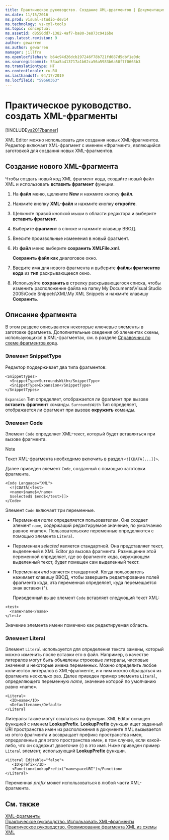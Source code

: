 ```yaml
---
title: Практическое руководство. Создание XML-фрагментов | Документация Майкрософт
ms.date: 11/15/2016
ms.prod: visual-studio-dev14
ms.technology: vs-xml-tools
ms.topic: conceptual
ms.assetid: d8556dd7-1382-4af7-ba80-3e873c9416be
caps.latest.revision: 9
author: gewarren
ms.author: gewarren
manager: jillfra
ms.openlocfilehash: b64c94d26dcb197246f78b721fd087d5dbf1e0dc
ms.sourcegitcommit: 53aa5a413717a1b62ca56a5983b6a50f7f0663b3
ms.translationtype: HT
ms.contentlocale: ru-RU
ms.lasthandoff: 04/17/2019
ms.locfileid: "59660363"
---
```

# <a name="how-to-create-xml-snippets"></a>Практическое руководство. создать XML-фрагменты
[!INCLUDE[vs2017banner](../includes/vs2017banner.md)]

XML Editor можно использовать для создания новых XML-фрагментов. Редактор включает XML-фрагмент с именем «Фрагмент», являющийся заготовкой для создания новых XML-фрагментов.  
  
## <a name="to-create-a-new-xml-snippet"></a>Создание нового XML-фрагмента  
 Чтобы создать новый код XML фрагмент кода, создайте новый файл XML и использовать **вставить фрагмент** функции.  
  
1.  На **файл** меню, щелкните **New** и нажмите кнопку **файл**.  
  
2.  Нажмите кнопку **XML-файл** и нажмите кнопку **откройте**.  
  
3.  Щелкните правой кнопкой мыши в области редактора и выберите **вставить фрагмент**.  
  
4.  Выберите **фрагмент** в списке и нажмите клавишу ВВОД.  
  
5.  Внесите произвольные изменения в новый фрагмент.  
  
6.  Из **файл** меню выберите **сохранить XMLFile.xml**.  
  
     **Сохранить файл как** диалоговое окно.  
  
7.  Введите имя для нового фрагмента и выберите **файлы фрагментов кода** из **тип** раскрывающееся окно.  
  
8.  Используйте **сохранить в** стрелку раскрывающегося списка, чтобы изменить расположение файла на папку My Documents\Visual Studio 2005\Code Snippets\XML\My XML Snippets и нажмите клавишу **Сохранить**.  
  
## <a name="snippet-description"></a>Описание фрагмента  
 В этом разделе описываются некоторые ключевые элементы в заготовке фрагмента. Дополнительные сведения об элементах схемы, использующихся в XML-фрагментах, см. в разделе [Справочник по схеме фрагментов кода](../ide/code-snippets-schema-reference.md).  
  
### <a name="snippettype-element"></a>Элемент SnippetType  
 Редактор поддерживает два типа фрагментов:  
  
```  
<SnippetTypes>  
  <SnippetType>SurroundsWith</SnippetType>  
  <SnippetType>Expansion</SnippetType>  
</SnippetTypes>  
```  
  
 `Expansion` Тип определяет, отображается ли фрагмент при вызове **вставить фрагмент** команды. `SurroundsWith` Тип определяет, отображается ли фрагмент при вызове **окружить** команды.  
  
### <a name="code-element"></a>Элемент Code  
 Элемент `Code` определяет XML-текст, который будет вставляться при вызове фрагмента.  
  
> [!NOTE]
>  Текст XML-фрагмента необходимо включить в раздел `<![CDATA[...]]>`.  
  
 Далее приведен элемент `Code`, созданный с помощью заготовки фрагмента.  
  
```  
<Code Language="XML">  
  <![CDATA[<test>  
  <name>$name$</name>  
  $selected$ $end$</test>]]>  
</Code>  
```  
  
 Элемент `Code` включает три переменные.  
  
- Переменная $name$ определяется пользователем. Она создает элемент `name`, содержащий редактируемое значение, по умолчанию равное «name». Пользовательские переменные определяются с помощью элемента `Literal`.  
  
- Переменная $selected$ является стандартной. Она представляет текст, выделенный в XML Editor до вызова фрагмента. Размещение этой переменной определяет, где во фрагменте кода, окружающем выделенный текст, будет помещен сам выделенный текст.  
  
- Переменная $end$ является стандартной. Когда пользователь нажимает клавишу ВВОД, чтобы завершить редактирование полей фрагмента кода, эта переменная определяет, куда перемещается знак вставки (^).  
  
  Приведенный выше элемент `Code` вставляет следующий текст XML:  
  
```  
<test>  
  <name>name</name>  
</test>  
```  
  
 Значение элемента имени помечено как редактируемая область.  
  
### <a name="literal-element"></a>Элемент Literal  
 Элемент `Literal` используется для определения текста замены, который можно изменить после вставки его в файл. Например, в качестве литералов могут быть объявлены строковые литералы, числовые значения и некоторые имена переменных. Можно определить любое количество литералов в XML-фрагменте, и к ним можно обращаться из фрагмента несколько раз. Далее приведен пример элемента `Literal`, определяющего переменную $name$, значение которой по умолчанию равно «name».  
  
```  
<Literal>  
  <ID>name</ID>  
  <Default>name</Default>  
</Literal  
```  
  
 Литералы также могут ссылаться на функции. XML Editor оснащен функцией с именем **LookupPrefix**. **LookupPrefix** функция ищет заданный URI пространства имен из расположения в документе XML вызывается из этого фрагмента и возвращает префикс пространства имен, определенные для этого пространства имен, в том случае, если какой-либо, что он содержит двоеточие (:) в это имя. Ниже приведен пример `Literal` элемент, использующий **LookupPrefix** функции.  
  
```  
<Literal Editable="false">  
   <ID>prefix</ID>  
   <Function>LookupPrefix("namespaceURI")</Function>  
</Literal>  
```  
  
 Переменная $prefix$ может использоваться в любой части XML-фрагмента.  
  
## <a name="see-also"></a>См. также  
 [XML-фрагменты](../xml-tools/xml-snippets.md)   
 [Практическое руководство. Использовать XML-фрагменты](../xml-tools/how-to-use-xml-snippets.md)   
 [Практическое руководство. Формирование фрагмента XML из схемы XML](../xml-tools/how-to-generate-an-xml-snippet-from-an-xml-schema.md)
